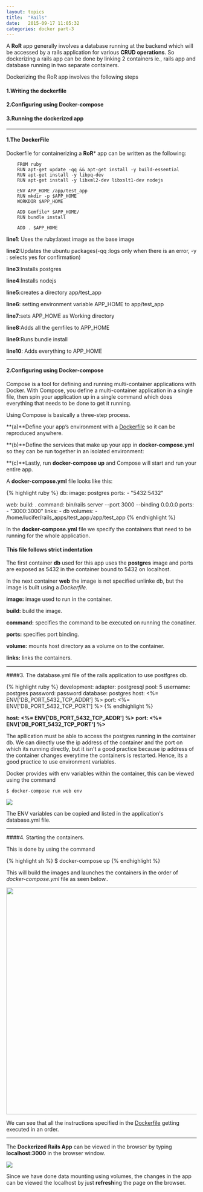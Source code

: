 ```yaml
---
layout: topics
title:  "Rails"
date:   2015-09-17 11:05:32
categories: docker part-3
---
```


A **RoR** app generally involves a database running at the backend which will be accessed by a rails application for various **CRUD operations**. So dockerizing a rails app can be done by
linking 2 containers ie., rails app and database running in two separate containers.

Dockerizing the RoR app involves the following steps

#### 1.Writing the dockerfile

#### 2.Configuring using Docker-compose

#### 3.Running the dockerized app

<hr>

#### 1.The DockerFile
Dockerfile for containerizing a **RoR*** app can be written as the following:

		FROM ruby
		RUN apt-get update -qq && apt-get install -y build-essential
		RUN apt-get install -y libpq-dev
		RUN apt-get install -y libxml2-dev libxslt1-dev nodejs
		 
		ENV APP_HOME /app/test_app
		RUN mkdir -p $APP_HOME
		WORKDIR $APP_HOME

		ADD Gemfile* $APP_HOME/
		RUN bundle install

		ADD . $APP_HOME


**line1**: Uses the ruby:latest image as the base image

**line2**:Updates the ubuntu packages(-qq  :logs only when there is an error, -y : selects yes for confirmation)

**line3**:Installs postgres

**line4**:Installs nodejs

**line5**:creates a directory app/test_app

**line6**: setting environment variable APP_HOME to app/test_app

**line7**:sets APP_HOME as Working directory

**line8**:Adds all the gemfiles to APP_HOME

**line9**:Runs bundle install

**line10**: Adds everything to APP_HOME

<hr>

#### 2.Configuring using Docker-compose

Compose is a tool for defining and running multi-container applications with Docker. With Compose, you define a multi-container application in a single file, then spin your application up in a single command which does everything that needs to be done to get it running.

Using Compose is basically a three-step process.

**(a)**Define your app’s environment with a [Dockerfile][dofi] so it can be reproduced anywhere.

**(b)**Define the services that make up your app in **docker-compose.yml** so they can be run together in an isolated environment:

**(c)**Lastly, run **docker-compose up** and Compose will start and run your entire app.

A **docker-compose.yml** file looks like this:

{% highlight ruby %}
db:
  image: postgres
  ports:
    - "5432:5432"

web:
  build: .
  command: bin/rails server --port 3000 --binding 0.0.0.0
  ports:
    - "3000:3000"
  links:
    - db
  volumes:
    - /home/lucifer/rails_apps/test_app:/app/test_app
{% endhighlight %}

In the **docker-compose.yml** file we specify the containers that need to be running for the whole application.
#### **This file follows strict indentation** 

The first container **db** used for this app uses the **postgres** image and ports are exposed as 5432 in the container bound to 5432 on localhost.

In the next container **web** the image is not specified unlinke db, but the image is built using a *Dockerfile*.

**image:** image used to run in the container.

**build:** build the image.

**command:** specifies the command to be executed on running the conatiner.

**ports:** specifies port binding.

**volume:** mounts host directory as a volume on to the container.

**links:** links the containers.

<hr>

####3. The database.yml file of the rails application to use postfgres db.

{% highlight ruby %}
development:
 adapter: postgresql
 pool: 5
 username: postgres
 password: password
 database: postgres
 host: <%= ENV['DB_PORT_5432_TCP_ADDR'] %>
 port: <%= ENV['DB_PORT_5432_TCP_PORT'] %>
{% endhighlight %}

 **host: <%= ENV['DB_PORT_5432_TCP_ADDR'] %>**
 **port: <%= ENV['DB_PORT_5432_TCP_PORT'] %>**

The apllication must be able to access the postgres running in the container db. We can directly use the ip address of the container and the port on which its running directly, but it isn't a good practice because ip address of the container changes everytime the containers is restarted. Hence, its a good practice to use environment variables.

Docker provides with env variables within the container, this can be viewed using the command 

	$ docker-compose run web env

<img src="{{site.baseurl}}images/docker/ruby_app/ROR/rails-docker-compose.png">

The ENV variables can be copied and listed in the application's database.yml file.

<hr>

####4. Starting the containers.

This is done by using the command 

{% highlight sh %}
$ docker-compose up
{% endhighlight %}

This will build the images and launches the containers in the order of *docker-compose.yml* file as seen below.. 

<img  src="{{site.baseurl}}/images/docker/ruby_app/ROR/docker-compose_up.png" style="width:600px">

We can see that all the instructions specified in the [Dockerfile][d] getting executed in an order.
<hr>

The **Dockerized Rails App** can be viewed in the browser by typing **localhost:3000** in the browser window.

<img  src="{{site.baseurl}}/images/docker/ruby_app/ROR/dockerized.png" >

Since we have done data mounting using volumes, the changes in the app can be viewed the localhost by just **refresh**ing the page on the browser.


[dofi]: dockerfile.html
[d]: dockerfile.html